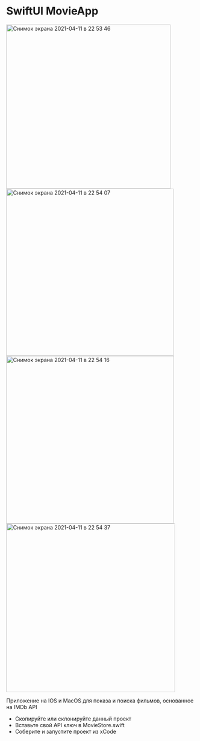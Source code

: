 # SwiftUI MovieApp

<img width="436" alt="Снимок экрана 2021-04-11 в 22 53 46" src="https://user-images.githubusercontent.com/72495167/114320068-e77c3a80-9b1c-11eb-936f-9a7b1da77300.png">

<img width="444" alt="Снимок экрана 2021-04-11 в 22 54 07" src="https://user-images.githubusercontent.com/72495167/114320073-ea772b00-9b1c-11eb-8ff6-c8c551afe86b.png">

<img width="445" alt="Снимок экрана 2021-04-11 в 22 54 16" src="https://user-images.githubusercontent.com/72495167/114320075-ecd98500-9b1c-11eb-959b-465399107caf.png">

<img width="448" alt="Снимок экрана 2021-04-11 в 22 54 37" src="https://user-images.githubusercontent.com/72495167/114320086-f4992980-9b1c-11eb-9ec0-38953c57f182.png">

Приложение на IOS и MacOS для показа и поиска фильмов, основанное на IMDb API

- Скопируйте или склонируйте данный проект
- Вставьте свой API ключ в MovieStore.swift
- Соберите и запустите проект из xCode
